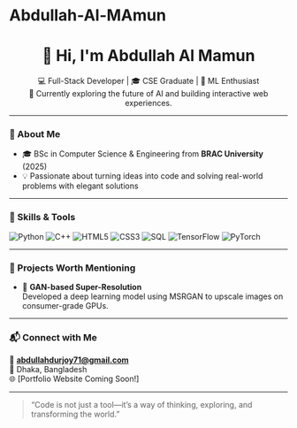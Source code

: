 # Abdullah-Al-MAmun
<h1 align="center">👋 Hi, I'm Abdullah Al Mamun</h1>
<p align="center">
  💻 Full-Stack Developer | 🎓 CSE Graduate | 🤖 ML Enthusiast  
  <br/>
  🔭 Currently exploring the future of AI and building interactive web experiences.
</p>

---

### 🌟 About Me

- 🎓 BSc in Computer Science & Engineering from **BRAC University** (2025)
- 💡 Passionate about turning ideas into code and solving real-world problems with elegant solutions

---

### 🚀 Skills & Tools

![Python](https://img.shields.io/badge/-Python-3776AB?logo=python&logoColor=white)
![C++](https://img.shields.io/badge/-C++-00599C?logo=cplusplus&logoColor=white)
![HTML5](https://img.shields.io/badge/-HTML5-E34F26?logo=html5&logoColor=white)
![CSS3](https://img.shields.io/badge/-CSS3-1572B6?logo=css3&logoColor=white)
![SQL](https://img.shields.io/badge/-SQL-4479A1?logo=mysql&logoColor=white)
![TensorFlow](https://img.shields.io/badge/-TensorFlow-FF6F00?logo=tensorflow&logoColor=white)
![PyTorch](https://img.shields.io/badge/-PyTorch-EE4C2C?logo=pytorch&logoColor=white)

---

### 💼 Projects Worth Mentioning

- 🔬 **GAN-based Super-Resolution**  
  Developed a deep learning model using MSRGAN to upscale images on consumer-grade GPUs.  

---

### 📬 Connect with Me

📧 **abdullahdurjoy71@gmail.com**  
📍 Dhaka, Bangladesh  
🌐 [Portfolio Website Coming Soon!]

---

> “Code is not just a tool—it’s a way of thinking, exploring, and transforming the world.”


